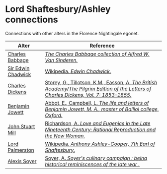 # Lord Shaftesbury/Ashley connections
Connections with other alters in the Florence Nightingale egonet.

| Alter  | Reference|
| ------------- |------------- |
| [Charles Babbage](https://github.com/altealo/FNTest/blob/master/AltersReferences/CharlesBabbage.md)|[*The Charles Babbage collection of Alfred W. Van Sinderen.*](https://www.jstor.org/stable/40859767?seq=1)|
| [Sir Edwin Chadwick](https://github.com/altealo/FNTest/blob/master/AltersReferences/EdwinChadwick.md)  |[Wikipedia. *Edwin Chadwick.*](https://en.wikipedia.org/wiki/Edwin_Chadwick)|
| [Charles Dickens](https://github.com/altealo/FNTest/blob/master/AltersReferences/CharlesDickens.md)|[Storey, G., Tillotson, K.M., Easson, A. *The British Academy/The Pilgrim Edition of the Letters of Charles Dickens, Vol. 7: 1853–1855.*](https://www.oxfordscholarlyeditions.com/view/10.1093/actrade/9780198114789.book.1/actrade-9780198114789-div1-259)|
| [Benjamin Jowett](https://github.com/altealo/FNTest/blob/master/AltersReferences/BenjaminJowett.md) |[Abbot, E., Campbell, L. *The life and letters of Benjamin Jowett, M. A., master of Balliol college, Oxford.*](https://archive.org/stream/lifelettersofben01abboiala/lifelettersofben01abboiala_djvu.txt)|
| [John Stuart Mill](https://github.com/altealo/FNTest/blob/master/AltersReferences/JohnStuartMill.md)|[Richardson, A. *Love and Eugenics in the Late Nineteenth Century: Rational Reproduction and the New Woman.*](https://books.google.co.uk/books?id=i3NWUXSZyIYC&pg=PA14&lpg=PA14&dq=Lord+Shaftesbury+eugenics&source=bl&ots=oyJOcRIEy2&sig=ACfU3U0uHfzku2u5fZd1mOPst63BSH2uEQ&hl=en&sa=X&ved=2ahUKEwjRyZW9-8rlAhWHRMAKHfkRDBUQ6AEwC3oECAgQAg#v=onepage&q=Lord%20Shaftesbury%20eugenics&f=false)|
| [Lord Palmerston](https://github.com/altealo/FNTest/blob/master/AltersReferences/LordPalmerston.md) |[Wikipedia. *Anthony Ashley-Cooper, 7th Earl of Shaftesbury.*](https://en.wikipedia.org/wiki/Anthony_Ashley-Cooper,_7th_Earl_of_Shaftesbury )|
| [Alexis Soyer](https://github.com/altealo/FNTest/blob/master/AltersReferences/AlexisSoyer.md) |[Soyer, A. *Soyer's culinary campaign : being historical reminiscences of the late war .*](https://archive.org/stream/soyersculinaryca00soyeuoft/soyersculinaryca00soyeuoft_djvu.txt)|
